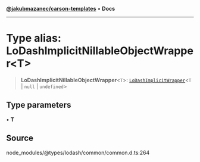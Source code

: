 [**@jakubmazanec/carson-templates**](../../../README.md) • **Docs**

---

# Type alias: LoDashImplicitNillableObjectWrapper\<T\>

> **LoDashImplicitNillableObjectWrapper**\<`T`\>:
> [`LoDashImplicitWrapper`](../interfaces/LoDashImplicitWrapper.md)\<`T` \| `null` \| `undefined`\>

## Type parameters

• **T**

## Source

node_modules/@types/lodash/common/common.d.ts:264
